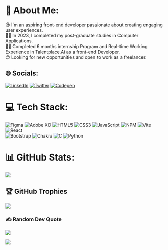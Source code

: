 # 💫 About Me:
😍 I'm an aspiring front-end developer passionate about creating engaging user experiences. <br>👨‍🎓 In 2023, I completed my post-graduate studies in Computer Applications. <br> 🧑‍💼 Completed 6 months internship Program and Real-time Working Experience in Talentplace.Ai as a front-end Developer.<br> 😊 Looking for new opportunities and open to work as a freelancer.


## 🌐 Socials:
[![LinkedIn](https://img.shields.io/badge/LinkedIn-%230077B5.svg?logo=linkedin&logoColor=white)](https://www.linkedin.com/in/vijay-kumar-v-231a18233) [![Twitter](https://img.shields.io/badge/Twitter-%231DA1F2.svg?logo=Twitter&logoColor=white)](https://twitter.com/Spoidy98) [![Codepen](https://img.shields.io/badge/Codepen-000000?style=for-the-badge&logo=codepen&logoColor=white)](https://codepen.io/vijay_vinu) 

# 💻 Tech Stack:
![Figma](https://img.shields.io/badge/figma-%23F24E1E.svg?style=for-the-badge&logo=figma&logoColor=white)
![Adobe XD](https://img.shields.io/badge/Adobe%20XD-470137?style=for-the-badge&logo=Adobe%20XD&logoColor=#FF61F6)
![HTML5](https://img.shields.io/badge/html5-%23E34F26.svg?style=for-the-badge&logo=html5&logoColor=white)
![CSS3](https://img.shields.io/badge/css3-%231572B6.svg?style=for-the-badge&logo=css3&logoColor=white)
 ![JavaScript](https://img.shields.io/badge/javascript-%23323330.svg?style=for-the-badge&logo=javascript&logoColor=%23F7DF1E)
![NPM](https://img.shields.io/badge/NPM-%23CB3837.svg?style=for-the-badge&logo=npm&logoColor=white)
![Vite](https://img.shields.io/badge/vite-%23646CFF.svg?style=for-the-badge&logo=vite&logoColor=white) 
  ![React](https://img.shields.io/badge/react-%2320232a.svg?style=for-the-badge&logo=react&logoColor=%2361DAFB)  	
   ![Bootstrap](https://img.shields.io/badge/bootstrap-%23563D7C.svg?style=for-the-badge&logo=bootstrap&logoColor=white)
   ![Chakra](https://img.shields.io/badge/chakra-%234ED1C5.svg?style=for-the-badge&logo=chakraui&logoColor=white)
![C](https://img.shields.io/badge/c-%2300599C.svg?style=for-the-badge&logo=c&logoColor=white)
   ![Python](https://img.shields.io/badge/python-3670A0?style=for-the-badge&logo=python&logoColor=ffdd54) 

# 📊 GitHub Stats:
![](https://github-readme-streak-stats.herokuapp.com/?user=ViNu-23&theme=ayu-mirage&hide_border=true)

## 🏆 GitHub Trophies
![](https://github-profile-trophy.vercel.app/?username=ViNu-23&theme=nord&no-frame=true&no-bg=false&margin-w=4)

### ✍️ Random Dev Quote
![](https://quotes-github-readme.vercel.app/api?type=horizontal&theme=radical)

[![](https://visitcount.itsvg.in/api?id=ViNu-23&icon=4&color=1)](https://visitcount.itsvg.in)


